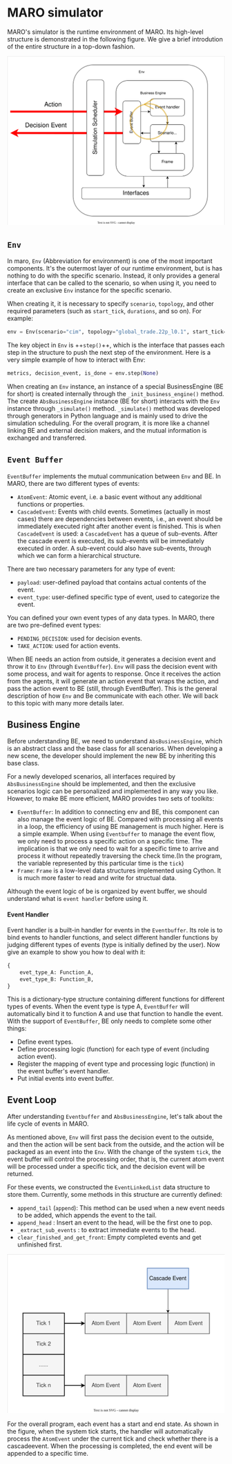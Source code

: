 # MARO simulator

MARO's simulator is the runtime environment of MARO. Its high-level structure is demonstrated in the following figure. We give a brief introdution of the entire structure in a top-down fashion.

![figure](overview_overview.svg#pic_center)

## `Env`

In maro, `Env` (Abbreviation for environment) is one of the most important components. It's the outermost layer of our runtime environment, but is has nothing to do with the specific scenario. Instead, it only provides a general interface that can be called to the scenario, so when using it, you need to create an exclusive `Env` instance for the specific scenario.

When creating it, it is necessary to specify `scenario`, `topology`, and other required parameters (such as `start_tick`, `durations`, and so on). For example:

```python
env = Env(scenario="cim", topology="global_trade.22p_l0.1", start_tick=0, durations=100)
```

The key object in `Env` is ++`step()`++, which is the interface that passes each step in the structure to push the next step of the environment. Here is a very simple example of how to interact with Env:

```python
metrics, decision_event, is_done = env.step(None)
```

When creating an `Env` instance, an instance of a special BusinessEngine (BE for short) is created internally through the `_init_business_engine()` method. The create `AbsBusinessEngine` instance (BE for short) interacts with the `Env` instance through `_simulate()` method. `_simulate()` method was developed through generators in Python language and is mainly used to drive the simulation scheduling. For the overall program, it is more like a channel linking BE and external decision makers, and the mutual information is exchanged and transferred.

## `Event Buffer`

`EventBuffer` implements the mutual communication between `Env` and BE. In MARO, there are two different types of events:

*   `AtomEvent`: Atomic event, i.e. a basic event without any additional functions or properties.
*   `CascadeEvent`: Events with child events. Sometimes (actually in most cases) there are dependencies between events, i.e., an event should be immediately executed right after another event is finished. This is when `CascadeEvent` is used: a `CascadeEvent` has a queue of sub-events. After the cascade event is executed, its sub-events will be immediately executed in order. A sub-event could also have sub-events, through which we can form a hierarchical structure.

There are two necessary parameters for any type of event:

*   `payload`: user-defined payload that contains actual contents of the event.
*   `event_type`: user-defined specific type of event, used to categorize the event.

You can defined your own event types of any data types. In MARO, there are two pre-defined event types:

*   `PENDING_DECISION`: used for decision events.
*   `TAKE_ACTION`: used for action events.

When BE needs an action from outside, it generates a decision event and throw it to `Env` (through `EventBuffer`). `Env` will pass the decision event with some process, and wait for agents to response. Once it receives the action from the agents, it will generate an action event that wraps the action, and pass the action event to BE (still, through EventBuffer). This is the general description of how `Env` and Be communicate with each other. We will back to this topic with many more details later.

## Business Engine

Before understanding BE, we need to understand `AbsBusinessEngine`, which is an abstract class and the base class for all scenarios. When developing a new scene, the developer should implement the new BE by inheriting this base class.

For a newly developed scenarios, all interfaces required by `AbsBusinessEngine` should be implemented, and then the exclusive scenarios logic can be personalized and implemented in any way you like. However, to make BE more efficient, MARO provides two sets of toolkits:

*   `EventBuffer`: In addition to connecting env and BE, this component can also manage the event logic of BE. Compared with processing all events in a loop, the efficiency of using BE management is much higher. Here is a simple example. When using `Eventbuffer` to manage the event flow, we only need to process a specific action on a specific time. The implication is that we only need to wait for a specific time to arrive and process it without repeatedly traversing the check time.(In the program, the variable represented by this particular time is the `tick`)
*   `Frame`: `Frame` is a low-level data structures implemented using Cython. It is much more faster to read and write for structual data.

Although the event logic of be is organized by event buffer, we should understand what is `event handler` before using it.

#### Event Handler

Event handler is a built-in handler for events in the `Eventbuffer`. Its role is to bind events to handler functions, and select different handler functions by judging different types of events (type is initially defined by the user). Now give an example to show you how to deal with it:

    {
        evet_type_A: Function_A,
        evet_type_B: Function_B,
    }

This is a dictionary-type structure containing different functions for different types of events. When the event type is type A, `EventBuffer` will automatically bind it to function A and use that function to handle the event. With the support of `EventBuffer`, BE only needs to complete some other things:

*   Define event types.
*   Define processing logic (function) for each type of event (including action event).
*   Register the mapping of event type and processing logic (function) in the event buffer's event handler.
*   Put initial events into event buffer.

## Event Loop

After understanding `Eventbuffer` and `AbsBusinessEngine`, let's talk about the life cycle of events in MARO.

As mentioned above, `Env` will first pass the decision event to the outside, and then the action will be sent back from the outside, and the action will be packaged as an event into the `Env`. With the change of the system `tick`, the event buffer will control the processing order, that is, the current atom event will be processed under a specific tick, and the decision event will be returned.

For these events, we constructed the `EventLinkedList` data structure to store them. Currently, some methods in this structure are currently defined:

*   `append_tail` (`append`): This method can be used when a new event needs to be added, which appends the event to the tail.
*   `append_head` : Insert an event to the head, will be the first one to pop.
*   `_extract_sub_events` : to extract immediate events to the head.
*   `clear_finished_and_get_front`: Empty completed events and get unfinished first.

![figure](overview_event.svg#pic_center)

For the overall program, each event has a start and end state. As shown in the figure, when the system tick starts, the handler will automatically process the `AtomEvent` under the current tick and check whether there is a cascadeevent. When the processing is completed, the end event will be appended to a specific time.
